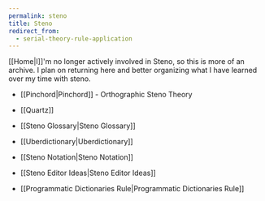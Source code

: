 ```yaml
---
permalink: steno
title: Steno
redirect_from:
  - serial-theory-rule-application
---
```

[[Home|I]]'m no longer actively involved in Steno, so this is more of an archive. I plan on returning here and better organizing what I have learned over my time with steno.

- [[Pinchord|Pinchord]] - Orthographic Steno Theory
- [[Quartz]]

- [[Steno Glossary|Steno Glossary]]
- [[Uberdictionary|Uberdictionary]]
- [[Steno Notation|Steno Notation]]
- [[Steno Editor Ideas|Steno Editor Ideas]]
- [[Programmatic Dictionaries Rule|Programmatic Dictionaries Rule]]
